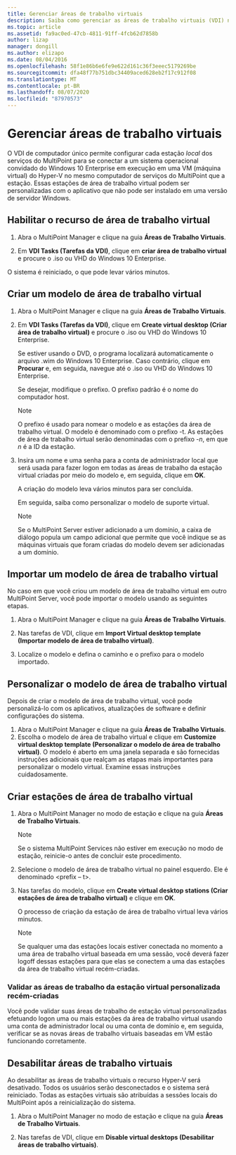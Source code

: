 ```yaml
---
title: Gerenciar áreas de trabalho virtuais
description: Saiba como gerenciar as áreas de trabalho virtuais (VDI) nos serviços do MultiPoint
ms.topic: article
ms.assetid: fa9ac0ed-47cb-4811-91ff-4fcb62d7858b
author: lizap
manager: dongill
ms.author: elizapo
ms.date: 08/04/2016
ms.openlocfilehash: 58f1e86b6e6fe9e622d161c36f3eeec5179269be
ms.sourcegitcommit: dfa48f77b751dbc34409aced628eb2f17c912f08
ms.translationtype: MT
ms.contentlocale: pt-BR
ms.lasthandoff: 08/07/2020
ms.locfileid: "87970573"
---
```

# <a name="manage-virtual-desktops"></a>Gerenciar áreas de trabalho virtuais
O VDI de computador único permite configurar cada estação *local* dos serviços do MultiPoint para se conectar a um sistema operacional convidado do Windows 10 Enterprise em execução em uma VM (máquina virtual) do Hyper-V no mesmo computador de serviços do MultiPoint que a estação. Essas estações de área de trabalho virtual podem ser personalizadas com o aplicativo que não pode ser instalado em uma versão de servidor Windows.

## <a name="enable-the-virtual-desktop-feature"></a>Habilitar o recurso de área de trabalho virtual

1.  Abra o MultiPoint Manager e clique na guia **Áreas de Trabalho Virtuais**.

2.  Em **VDI Tasks (Tarefas da VDI)**, clique em **criar área de trabalho virtual** e procure o .iso ou VHD do Windows 10 Enterprise.

O sistema é reiniciado, o que pode levar vários minutos.

## <a name="create-a-virtual-desktop-template"></a>Criar um modelo de área de trabalho virtual

1.  Abra o MultiPoint Manager e clique na guia **Áreas de Trabalho Virtuais**.

2.  Em **VDI Tasks (Tarefas da VDI)**, clique em **Create virtual desktop (Criar área de trabalho virtual)** e procure o .iso ou VHD do Windows 10 Enterprise.

    Se estiver usando o DVD, o programa localizará automaticamente o arquivo .wim do Windows 10 Enterprise. Caso contrário, clique em **Procurar** e, em seguida, navegue até o .iso ou VHD do Windows 10 Enterprise.

    Se desejar, modifique o prefixo. O prefixo padrão é o nome do computador host.

    > [!NOTE]
    > O prefixo é usado para nomear o modelo e as estações da área de trabalho virtual. O modelo é denominado com o prefixo \-t. As estações de área de trabalho virtual serão denominadas com o prefixo \-*n*, em que *n* é a ID da estação.

4.  Insira um nome e uma senha para a conta de administrador local que será usada para fazer logon em todas as áreas de trabalho da estação virtual criadas por meio do modelo e, em seguida, clique em **OK**.

    A criação do modelo leva vários minutos para ser concluída.

    Em seguida, saiba como personalizar o modelo de suporte virtual.

    > [!NOTE]
    > Se o MultiPoint Server estiver adicionado a um domínio, a caixa de diálogo popula um campo adicional que permite que você indique se as máquinas virtuais que foram criadas do modelo devem ser adicionadas a um domínio.

## <a name="import-a-virtual-desktop-template"></a>Importar um modelo de área de trabalho virtual
No caso em que você criou um modelo de área de trabalho virtual em outro MultiPoint Server, você pode importar o modelo usando as seguintes etapas.

1.    Abra o MultiPoint Manager e clique na guia **Áreas de Trabalho Virtuais**.

2.    Nas tarefas de VDI, clique em **Import Virtual desktop template (Importar modelo de área de trabalho virtual)**.

3.    Localize o modelo e defina o caminho e o prefixo para o modelo importado.

## <a name="customize-the-virtual-desktop-template"></a>Personalizar o modelo de área de trabalho virtual
Depois de criar o modelo de área de trabalho virtual, você pode personalizá-lo com os aplicativos, atualizações de software e definir configurações do sistema.

1. Abra o MultiPoint Manager e clique na guia **Áreas de Trabalho Virtuais**.
2. Escolha o modelo de área de trabalho virtual e clique em **Customize virtual desktop template (Personalizar o modelo de área de trabalho virtual)**.
O modelo é aberto em uma janela separada e são fornecidas instruções adicionais que realçam as etapas mais importantes para personalizar o modelo virtual. Examine essas instruções cuidadosamente.

## <a name="create-virtual-desktop-stations"></a>Criar estações de área de trabalho virtual

1.  Abra o MultiPoint Manager no modo de estação e clique na guia **Áreas de Trabalho Virtuais**.

    > [!NOTE]
    > Se o sistema MultiPoint Services não estiver em execução no modo de estação, reinicie-o antes de concluir este procedimento.

2.  Selecione o modelo de área de trabalho virtual no painel esquerdo. Ele é denominado <prefix – t>.

3.  Nas tarefas do modelo, clique em **Create virtual desktop stations (Criar estações de área de trabalho virtual)** e clique em **OK**.

    O processo de criação da estação de área de trabalho virtual leva vários minutos.

    > [!NOTE]
    > Se qualquer uma das estações locais estiver conectada no momento a uma área de trabalho virtual baseada em uma sessão, você deverá fazer logoff dessas estações para que elas se conectem a uma das estações da área de trabalho virtual recém-criadas.

### <a name="validate-the-newly-created-customized-virtual-station-desktops"></a>Validar as áreas de trabalho da estação virtual personalizada recém-criadas

Você pode validar suas áreas de trabalho de estação virtual personalizadas efetuando logon uma ou mais estações da área de trabalho virtual usando uma conta de administrador local ou uma conta de domínio e, em seguida, verificar se as novas áreas de trabalho virtuais baseadas em VM estão funcionando corretamente.

## <a name="disable-virtual-desktops"></a>Desabilitar áreas de trabalho virtuais

Ao desabilitar as áreas de trabalho virtuais o recurso Hyper-V será desativado. Todos os usuários serão desconectados e o sistema será reiniciado. Todas as estações virtuais são atribuídas a sessões locais do MultiPoint após a reinicialização do sistema.

1. Abra o MultiPoint Manager no modo de estação e clique na guia **Áreas de Trabalho Virtuais**.

2. Nas tarefas de VDI, clique em **Disable virtual desktops (Desabilitar áreas de trabalho virtuais)**.